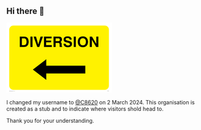 ## Hi there 👋

[![←DIVERSION](https://raw.githubusercontent.com/c86-moe/.github/main/Diversion.png)](https://github.com/C8620)

I changed my username to [@C8620](https://github.com/C8620) on 2 March 2024. This organisation is created as a stub and to indicate where visitors shold head to.

Thank you for your understanding.

